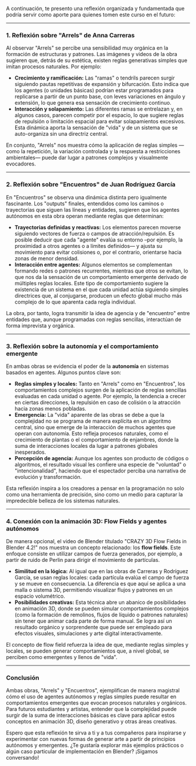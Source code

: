 A continuación, te presento una reflexión organizada y fundamentada que podría servir como aporte para quienes tomen este curso en el futuro:

---

### 1. Reflexión sobre "Arrels" de Anna Carreras

Al observar "Arrels" se percibe una sensibilidad muy orgánica en la formación de estructuras y patrones. Las imágenes y videos de la obra sugieren que, detrás de su estética, existen reglas generativas simples que imitan procesos naturales. Por ejemplo:

- **Crecimiento y ramificación:** Las "ramas" o tendrils parecen surgir siguiendo pautas repetitivas de expansión y bifurcación. Esto indica que los agentes (o unidades básicas) podrían estar programados para replicarse a partir de un punto base, con leves variaciones en ángulo y extensión, lo que genera esa sensación de crecimiento continuo.
- **Interacción y solapamiento:** Las diferentes ramas se entrelazan y, en algunos casos, parecen competir por el espacio, lo que sugiere reglas de repulsión o limitación espacial para evitar solapamientos excesivos. Esta dinámica aporta la sensación de "vida" y de un sistema que se auto-organiza sin una directriz central.

En conjunto, "Arrels" nos muestra cómo la aplicación de reglas simples —como la repetición, la variación controlada y la respuesta a restricciones ambientales— puede dar lugar a patrones complejos y visualmente evocadores.

---

### 2. Reflexión sobre "Encuentros" de Juan Rodríguez García

En "Encuentros" se observa una dinámica distinta pero igualmente fascinante. Los "outputs" finales, entendidos como los caminos o trayectorias que siguen las líneas y entidades, sugieren que los agentes autónomos en esta obra operan mediante reglas que determinan:

- **Trayectorias definidas y reactivas:** Los elementos parecen moverse siguiendo vectores de fuerza o campos de atracción/repulsión. Es posible deducir que cada "agente" evalúa su entorno –por ejemplo, la proximidad a otros agentes o a límites definidos— y ajusta su movimiento para evitar colisiones o, por el contrario, orientarse hacia zonas de menor densidad.
- **Interacción entre agentes:** Algunos elementos se complementan formando redes o patrones recurrentes, mientras que otros se evitan, lo que nos da la sensación de un comportamiento emergente derivado de múltiples reglas locales. Este tipo de comportamiento sugiere la existencia de un sistema en el que cada unidad actúa siguiendo simples directrices que, al conjugarse, producen un efecto global mucho más complejo de lo que aparenta cada regla individual.

La obra, por tanto, logra transmitir la idea de agencia y de "encuentro" entre entidades que, aunque programadas con reglas sencillas, interactúan de forma imprevista y orgánica.

---

### 3. Reflexión sobre la autonomía y el comportamiento emergente

En ambas obras se evidencia el poder de la **autonomía** en sistemas basados en agentes. Algunos puntos clave son:

- **Reglas simples y locales:** Tanto en "Arrels" como en "Encuentros", los comportamientos complejos surgen de la aplicación de reglas sencillas evaluadas en cada unidad o agente. Por ejemplo, la tendencia a crecer en ciertas direcciones, la repulsión en caso de colisión o la atracción hacia zonas menos pobladas.
- **Emergencia:** La "vida" aparente de las obras se debe a que la complejidad no se programa de manera explícita en un algoritmo central, sino que emerge de la interacción de muchos agentes que operan con autonomía. Esto refleja procesos naturales, como el crecimiento de plantas o el comportamiento de enjambres, donde la suma de interacciones locales da lugar a patrones globales inesperados.
- **Percepción de agencia:** Aunque los agentes son producto de códigos o algoritmos, el resultado visual les confiere una especie de "voluntad" o "intencionalidad", haciendo que el espectador perciba una narrativa de evolución y transformación.

Esta reflexión inspira a los creadores a pensar en la programación no solo como una herramienta de precisión, sino como un medio para capturar la impredecible belleza de los sistemas naturales.

---

### 4. Conexión con la animación 3D: Flow Fields y agentes autónomos

De manera opcional, el video de Blender titulado "CRAZY 3D Flow Fields in Blender 4.2!" nos muestra un concepto relacionado: los **flow fields**. Este enfoque consiste en utilizar campos de fuerza generados, por ejemplo, a partir de ruido de Perlin para dirigir el movimiento de partículas.

- **Similitud en la lógica:** Al igual que en las obras de Carreras y Rodríguez García, se usan reglas locales: cada partícula evalúa el campo de fuerza y se mueve en consecuencia. La diferencia es que aquí se aplica a una malla o sistema 3D, permitiendo visualizar flujos y patrones en un espacio volumétrico.
- **Posibilidades creativas:** Esta técnica abre un abanico de posibilidades en animación 3D, donde se pueden simular comportamientos complejos (como la formación de remolinos, flujos de líquido o patrones naturales) sin tener que animar cada parte de forma manual. Se logra así un resultado orgánico y sorprendente que puede ser empleado para efectos visuales, simulaciones y arte digital interactivamente.

El concepto de flow field refuerza la idea de que, mediante reglas simples y locales, se pueden generar comportamientos que, a nivel global, se perciben como emergentes y llenos de "vida".

---

### Conclusión

Ambas obras, "Arrels" y "Encuentros", ejemplifican de manera magistral cómo el uso de agentes autónomos y reglas simples puede resultar en comportamientos emergentes que evocan procesos naturales y orgánicos. Para futuros estudiantes y artistas, entender que la complejidad puede surgir de la suma de interacciones básicas es clave para aplicar estos conceptos en animación 3D, diseño generativo y otras áreas creativas.

Espero que esta reflexión te sirva a ti y a tus compañeros para inspirarse y experimentar con nuevas formas de generar arte a partir de principios autónomos y emergentes. ¿Te gustaría explorar más ejemplos prácticos o algún caso particular de implementación en Blender? ¡Sigamos conversando!
